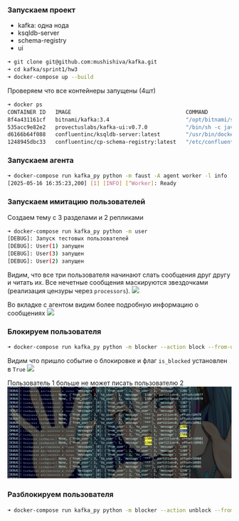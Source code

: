 ### Запускаем проект
- kafka: одна нода
- ksqldb-server
- schema-registry
- ui
```bash
➜ git clone git@github.com:mushishiva/kafka.git
➜ cd kafka/sprint1/hw3
➜ docker-compose up --build
```

Проверяем что все контейнеры запущены (4шт)
```bash
➜ docker ps
CONTAINER ID   IMAGE                                    COMMAND                  CREATED          STATUS          PORTS      NAMES
8f4a431161cf   bitnami/kafka:3.4                        "/opt/bitnami/script…"   23 seconds ago   Up 22 seconds   9092/tcp   hw3-kafka-1
535acc9e82e2   provectuslabs/kafka-ui:v0.7.0            "/bin/sh -c java --a…"   23 seconds ago   Up 22 seconds   8080/tcp   hw3-ui-1
d6166b64f088   confluentinc/ksqldb-server:latest        "/usr/bin/docker/run"    23 seconds ago   Up 22 seconds   8088/tcp   hw3-ksqldb-server-1
1248945dbc33   confluentinc/cp-schema-registry:latest   "/etc/confluent/dock…"   23 seconds ago   Up 22 seconds   8081/tcp   hw3-schema-registry-1
```

### Запускаем агента
```bash
➜ docker-compose run kafka_py python -m faust -A agent worker -l info
[2025-05-16 16:35:23,200] [1] [INFO] [^Worker]: Ready
```

### Запускаем имитацию пользователей
Создаем тему с 3 разделами и 2 репликами
```bash
➜ docker-compose run kafka_py python -m user
[DEBUG]: Запуск тестовых пользователей
[DEBUG]: User(1) запущен
[DEBUG]: User(3) запущен
[DEBUG]: User(2) запущен
```

Видим, что все три пользователя начинают слать сообщения друг другу и читать их.
Все нечетные сообщения маскируются звездочками (реализация цензуры через `processors`).
<img src="https://github.com/mushishiva/kafka/blob/master/sprint1/hw3/data/users1.png"/>

Во вкладке с агентом видим более подробную информацию о сообщениях
<img src="https://github.com/mushishiva/kafka/blob/master/sprint1/hw3/data/agent1.png"/>

### Блокируем пользователя
```bash
➜ docker-compose run kafka_py python -m blocker --action block --from-user 1 --to-user 2
```

Видим что пришло событие о блокировке и флаг `is_blocked` установлен в `True`
<img src="https://github.com/mushishiva/kafka/blob/master/sprint1/hw3/data/agent2.png"/>

Пользователь 1 больше не может писать пользователю 2
<img src="https://github.com/mushishiva/kafka/blob/master/sprint1/hw3/data/user2.png"/>

### Разблокируем пользователя
```bash
➜ docker-compose run kafka_py python -m blocker --action unblock --from-user 1 --to-user 2
```
